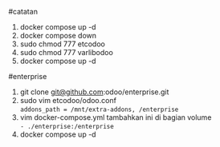#catatan

1. docker compose up -d
2. docker compose down
3. sudo chmod 777 etcodoo
4. sudo chmod 777 varlibodoo
5. docker compose up -d

#enterprise
1. git clone git@github.com:odoo/enterprise.git
2. sudo vim etcodoo/odoo.conf  
`addons_path = /mnt/extra-addons, /enterprise`
3. vim docker-compose.yml
tambahkan ini di bagian volume  
`- ./enterprise:/enterprise`
4. docker compose up -d
